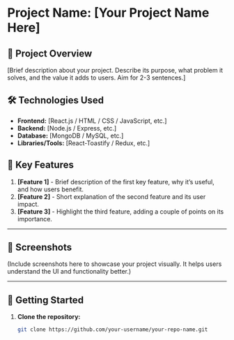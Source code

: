 # Project Name: [Your Project Name Here]

## 🎉 Project Overview
[Brief description about your project. Describe its purpose, what problem it solves, and the value it adds to users. Aim for 2-3 sentences.]

## 🛠️ Technologies Used
- **Frontend:** [React.js / HTML / CSS / JavaScript, etc.]
- **Backend:** [Node.js / Express, etc.]
- **Database:** [MongoDB / MySQL, etc.]
- **Libraries/Tools:** [React-Toastify / Redux, etc.]

## 🌟 Key Features
1. **[Feature 1]** - Brief description of the first key feature, why it’s useful, and how users benefit.
2. **[Feature 2]** - Short explanation of the second feature and its user impact.
3. **[Feature 3]** - Highlight the third feature, adding a couple of points on its importance.

---

## 📸 Screenshots
(Include screenshots here to showcase your project visually. It helps users understand the UI and functionality better.)

---

## 🚀 Getting Started
1. **Clone the repository:** 
   ```bash
   git clone https://github.com/your-username/your-repo-name.git

